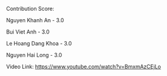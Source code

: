 Contribution Score:

Nguyen Khanh An - 3.0

Bui Viet Anh - 3.0

Le Hoang Dang Khoa - 3.0

Nguyen Hai Long - 3.0

Video Link: https://www.youtube.com/watch?v=BmxmAzCEjLo
